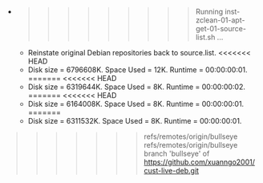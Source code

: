 * >>>>>>>>> Running inst-zclean-01-apt-get-01-source-list.sh ...
  * Reinstate original Debian repositories back to source.list.
<<<<<<< HEAD
  * Disk size = 6796608K. Space Used = 12K. Runtime = 00:00:00:01.
=======
<<<<<<< HEAD
  * Disk size = 6319644K. Space Used = 8K. Runtime = 00:00:00:02.
=======
<<<<<<< HEAD
  * Disk size = 6164008K. Space Used = 8K. Runtime = 00:00:00:01.
=======
  * Disk size = 6311532K. Space Used = 8K. Runtime = 00:00:00:01.
>>>>>>> refs/remotes/origin/bullseye
>>>>>>> refs/remotes/origin/bullseye
>>>>>>> branch 'bullseye' of https://github.com/xuanngo2001/cust-live-deb.git
